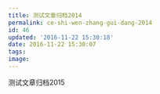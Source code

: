 ```yaml
---
title: 测试文章归档2014
permalink: ce-shi-wen-zhang-gui-dang-2014
id: 46
updated: '2016-11-22 15:30:18'
date: 2016-11-22 15:30:07
tags:
image:
---
```


测试文章归档2015